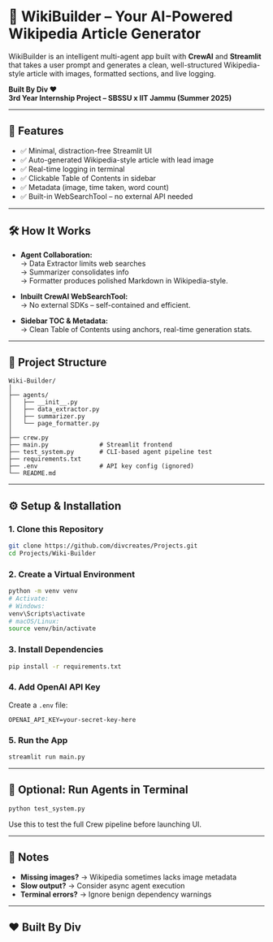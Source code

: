 # 🧠 WikiBuilder – Your AI-Powered Wikipedia Article Generator

WikiBuilder is an intelligent multi-agent app built with **CrewAI** and **Streamlit** that takes a user prompt and generates a clean, well-structured Wikipedia-style article with images, formatted sections, and live logging.

**Built By Div ❤️**  
**3rd Year Internship Project – SBSSU x IIT Jammu (Summer 2025)**

---

## 🚀 Features

- ✅ Minimal, distraction-free Streamlit UI  
- ✅ Auto-generated Wikipedia-style article with lead image  
- ✅ Real-time logging in terminal  
- ✅ Clickable Table of Contents in sidebar  
- ✅ Metadata (image, time taken, word count)  
- ✅ Built-in WebSearchTool – no external API needed  

---

## 🛠 How It Works

- **Agent Collaboration:**  
  → Data Extractor limits web searches  
  → Summarizer consolidates info  
  → Formatter produces polished Markdown in Wikipedia-style.

- **Inbuilt CrewAI WebSearchTool:**  
  → No external SDKs – self-contained and efficient.

- **Sidebar TOC & Metadata:**  
  → Clean Table of Contents using anchors, real-time generation stats.

---

## 📂 Project Structure

```
Wiki-Builder/
│
├── agents/
│   ├── __init__.py
│   ├── data_extractor.py
│   ├── summarizer.py
│   └── page_formatter.py
│
├── crew.py
├── main.py              # Streamlit frontend
├── test_system.py       # CLI-based agent pipeline test
├── requirements.txt
├── .env                 # API key config (ignored)
└── README.md
```

---

## ⚙️ Setup & Installation

### 1. Clone this Repository

```bash
git clone https://github.com/divcreates/Projects.git
cd Projects/Wiki-Builder
```

### 2. Create a Virtual Environment

```bash
python -m venv venv
# Activate:
# Windows:
venv\Scripts\activate
# macOS/Linux:
source venv/bin/activate
```

### 3. Install Dependencies

```bash
pip install -r requirements.txt
```

### 4. Add OpenAI API Key

Create a `.env` file:

```
OPENAI_API_KEY=your-secret-key-here
```

### 5. Run the App

```bash
streamlit run main.py
```

---

## 🧪 Optional: Run Agents in Terminal

```bash
python test_system.py
```

Use this to test the full Crew pipeline before launching UI.

---

## 🧠 Notes

- **Missing images?** → Wikipedia sometimes lacks image metadata  
- **Slow output?** → Consider async agent execution  
- **Terminal errors?** → Ignore benign dependency warnings

---

## ❤️ Built By Div
